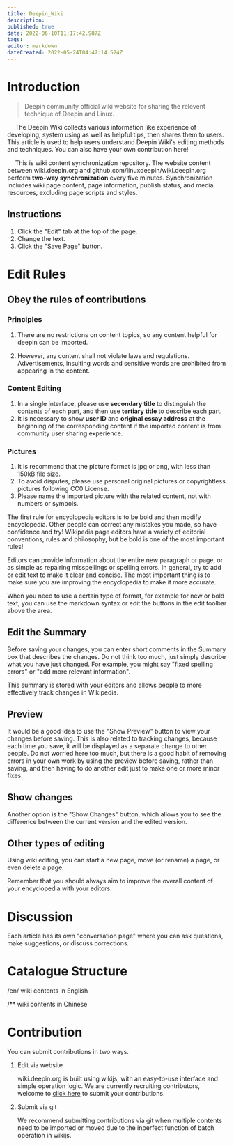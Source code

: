 ```yaml
---
title: Deepin_Wiki
description: 
published: true
date: 2022-06-10T11:17:42.987Z
tags: 
editor: markdown
dateCreated: 2022-05-24T04:47:14.524Z
---
```


# Introduction
 > Deepin community official wiki website for sharing the relevent technique of Deepin and Linux.

&emsp; The Deepin Wiki collects various information like experience of developing, system using  as well as helpful tips, then shares them to users.
This article is used to help users understand Deepin Wiki's editing methods and techniques. You can also have your own contribution here!

&emsp; This is wiki content synchronization repository. The website content between wiki.deepin.org and github.com/linuxdeepin/wiki.deepin.org perform **two-way synchronization** every five minutes.
Synchronization includes wiki page content, page information, publish status, and media resources, excluding page scripts and styles.





## Instructions

1. Click the "Edit" tab at the top of the page.
2. Change the text.
3. Click the "Save Page" button.

# Edit Rules

## Obey the rules of contributions

### Principles
1. There are no restrictions on content topics, so any content helpful for deepin can be imported.

1. However, any content shall not violate laws and regulations. Advertisements, insulting words and sensitive words are prohibited from appearing in the content.

### Content Editing
1. In a single interface, please use **secondary title** to distinguish the contents of each part, and then use **tertiary title** to describe each part.
2. It is necessary to show **user ID** and **original essay address** at the beginning of the corresponding content if the imported content is from community user sharing experience.
  
### Pictures
1. It is recommend that the picture format is jpg or png, with less than 150kB file size.
2. To avoid disputes, please use personal original pictures or copyrightless pictures following CC0 License.
3. Please name the imported picture with the related content, not with numbers or symbols.


The first rule for encyclopedia editors is to be bold and then modify encyclopedia. Other people can correct any mistakes you made, so have confidence and try! Wikipedia page editors have a variety of editorial conventions, rules and philosophy, but be bold is one of the most important rules!

Editors can provide information about the entire new paragraph or page, or as simple as repairing misspellings or spelling errors. In general, try to add or edit text to make it clear and concise. The most important thing is to make sure you are improving the encyclopedia to make it more accurate.

When you need to use a certain type of format, for example for new or bold text, you can use the markdown syntax or edit the buttons in the edit toolbar above the area.

## Edit the Summary

Before saving your changes, you can enter short comments in the Summary box that describes the changes. Do not think too much, just simply describe what you have just changed. For example, you might say "fixed spelling errors" or "add more relevant information".

This summary is stored with your editors and allows people to more effectively track changes in Wikipedia.

## Preview

It would be a good idea to use the "Show Preview" button to view your changes before saving. This is also related to tracking changes, because each time you save, it will be displayed as a separate change to other people. Do not worried here too much, but there is a good habit of removing errors in your own work by using the preview before saving, rather than saving, and then having to do another edit just to make one or more minor fixes.

## Show changes

Another option is the "Show Changes" button, which allows you to see the difference between the current version and the edited version.

## Other types of editing

Using wiki editing, you can start a new page, move (or rename) a page, or even delete a page.

Remember that you should always aim to improve the overall content of your encyclopedia with your editors.

# Discussion

Each article has its own "conversation page" where you can ask questions, make suggestions, or discuss corrections.



# Catalogue Structure

/en/ wiki contents in English 

/** wiki contents in Chinese

# Contribution

You can submit contributions in two ways.

1. Edit via website

    wiki.deepin.org is built using wikijs, with an easy-to-use interface and simple operation logic. We are currently recruiting contributors, welcome to [click here](https://wiki.deepin.org/zh/%E5%85%B3%E4%BA%8EDeepin/Deepin_Wiki/%E5%8F%82%E4%B8%8E%E6%90%AD%E5%BB%BA) to submit your contributions. 

2. Submit via git

    We recommend submitting contributions via git when multiple contents need to be imported or moved due to the inperfect function of batch operation in wikijs.




